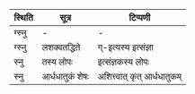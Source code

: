 | स्थिति | सूत्र | टिप्पणी |
| ----- | ------- | ------ |
| ग्स्नु | - | - |
| ग्स्नु | लशक्वतद्धिते | ग्-इत्यस्य इत्संज्ञा |
| स्नु | तस्य लोपः | इत्संज्ञकस्य लोपः |
| स्नु | आर्धधातुकं शेषः | अशित्त्वात् कृत् आर्धधातुकम् |
